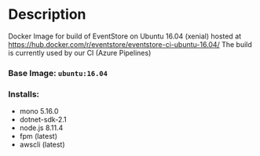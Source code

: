 # Description
Docker Image for build of EventStore on Ubuntu 16.04 (xenial) hosted at https://hub.docker.com/r/eventstore/eventstore-ci-ubuntu-16.04/
The build is currently used by our CI (Azure Pipelines)

### Base Image: `ubuntu:16.04`  
### Installs:
- mono 5.16.0
- dotnet-sdk-2.1
- node.js 8.11.4
- fpm (latest)
- awscli (latest)

